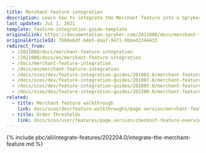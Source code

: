 ```yaml
---
title: Merchant feature integration
description: Learn how to integrate the Merchant feature into a Spryker project.
last_updated: Jul 1, 2021
template: feature-integration-guide-template
originalLink: https://documentation.spryker.com/2021080/docs/merchant-feature-integration
originalArticleId: 7b98e6df-b4e5-4aa7-9471-9bbed2344433
redirect_from:
  - /2021080/docs/merchant-feature-integration
  - /2021080/docs/en/merchant-feature-integration
  - /docs/merchant-feature-integration
  - /docs/en/merchant-feature-integration
  - /docs/scos/dev/feature-integration-guides/201903.0/merchant-feature-integration.html
  - /docs/scos/dev/feature-integration-guides/201907.0/merchant-feature-integration.html
  - /docs/scos/dev/feature-integration-guides/202005.0/merchant-feature-integration.html
  - /docs/scos/dev/feature-integration-guides/202200.0/merchant-feature-integration.html
related:
  - title: Merchant feature walkthrough
    link: docs/scos/dev/feature-walkthroughs/page.version/merchant-feature-walkthrough.html
  - title: Order Thresholds
    link: docs/scos/user/features/page.version/checkout-feature-overview/order-thresholds-overview.html
---
```


{% include pbc/all/integrate-features/202204.0/integrate-the-merchant-feature.md %} <!-- To edit, see /_includes/pbc/all/integrate-features/202204.0/integrate-the-merchant-feature.md -->
